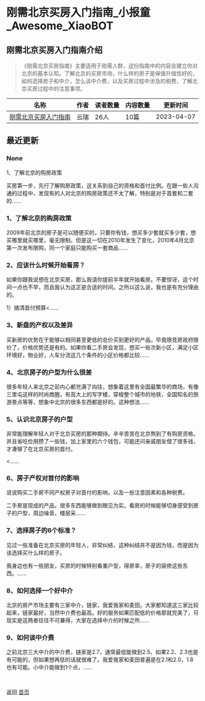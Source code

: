 # 刚需北京买房入门指南_小报童_Awesome_XiaoBOT

## 刚需北京买房入门指南介绍
> 《刚需北京买房指南》主要适用于刚需人群，这份指南中的内容会建立你对北京的基本认知。了解北京的买房市场，什么样的房子是保值升值性好的，如何选择房子和中介，怎么谈中介费，以及买房过程中涉及的税费，了解北京买房过程中的注意事项。  
  


|名称|作者|读者数量|内容数量|更新时间|
|---|---|---|---|---|
|[刚需北京买房入门指南](https://xiaobot.net/p/0101617?refer=9c3f1c95-a052-465a-9902-f6d75080262a)|云瑞|26人|10篇|2023-04-07|

## 最近更新
### None

1、了解北京的购房政策

买房第一步，先行了解购房政策，这关系到自己的资格和首付比例。在跟一些人沟通的过程中，发现有的人对北京的购房政策还不太了解，特别是对于首套和二套的......

### 1、了解北京的购房政策

2009年前北京的房子是可以随便买的，只要你有钱，想买多少套就买多少套，想买哪里就买哪里，毫无限制。但是这一切在2010年发生了变化，2010年4月北京第一次发布限购，同一个家庭只能购买一套商品......

### 2、应该什么时候开始看房？

如果你跟我说想在北京买房，那么我请你提前半年就开始看房。不要惊讶，这个时间一点也不早，而且我认为这正是合适的时间。之所以这么说，我也是有充分理由的。

1）搞清首付预算<......

### 3、新盘的产权以及差异

买新房的优势在于能够以相同甚至更低的总价买到更好的产品，毕竟限竞房政府限价了，价格优势还是有的。如果你看二手房会发现，想买一些次新小区，满足小区环境好，物业好，人车分流这几个条件的小区价格都比较......

### 4、北京房子的户型为什么很差

很多年轻人来北京之前内心都充满了向往，想象着这里有全国最繁华的商场，有像三里屯这样的时尚商圈，有高大上的写字楼，穿梭整个城市的地铁，全国知名的旅游景点等等，想象中北京的很多东西都是好的。这种想法......

### 5、认识北京房子的户型

非常能理解年轻人对于北京买房的那种期待。辛辛苦苦在北京熬到了有购房资格，并且省吃俭用攒了一些钱，加上家里的六个钱包，可能还问亲戚朋友借了很多钱，才凑够了在北京买房的首付。

<......

### 6、房子产权对首付的影响

说说购买二手房不同产权房子对首付的影响，以及一些注意因素和各种税费。

二手房是现成的产品，很多东西能够做到眼见为实。看房的时候能够切身感受到房子的户型，周边噪音，楼层采......

### 7、选择房子的6个标准？

见过一些准备在北京买房的年轻人，非常纠结，这种纠结并不是因为钱，而是因为该选择买什么样的房子。

我身边也有一些朋友，买房的时候特别看重户型，得房率，房子的装修这些东西。......

### 8、如何选择一个好中介

北京的房产市场主要有三家中介，链家，我爱我家和麦田。大家都知道这三家比较起来，链家最好，当然中介费也最高。好的服务如果匹配低的价格那就完美了，可现实是这两者往往不可兼得，大家在选择中介的时候之所......

### 9、如何谈中介费

之前北京三大中介的中介费，链家是2.7，通常最低能做到2.5，如果2.2、2.3也是有可能的，但如果想再低的话就很难了。我爱我家和麦田普遍是在2.1和2.0，1.8也有可能。小中介能做到1个点，......


<a href="https://github.com/Reno9527/awesome-xiaobot" style="color: white; text-decoration: none;">awesome-xiaobot</a>

返回 [首页](../README.md)
